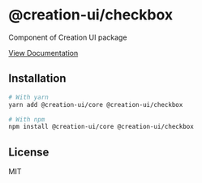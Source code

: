 # @creation-ui/checkbox
Component of Creation UI package

[View Documentation](https://creation-ui.dev/)

## Installation

```bash
# With yarn
yarn add @creation-ui/core @creation-ui/checkbox

# With npm
npm install @creation-ui/core @creation-ui/checkbox
```

## License

MIT
